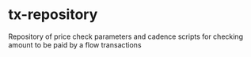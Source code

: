 # tx-repository

Repository of price check parameters and cadence scripts for checking amount to be paid by a flow transactions
